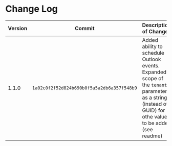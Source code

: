 # Change Log

|Version|Commit|Description of Changes|
|-|-|-|
|1.1.0|`1a02c0f2f52d824b690b0f5a5a2db6a357f548b9`|Added ability to schedule Outlook events. Expanded scope of the `tenant` parameter as a string (instead of GUID) for othe values to be added (see readme)|